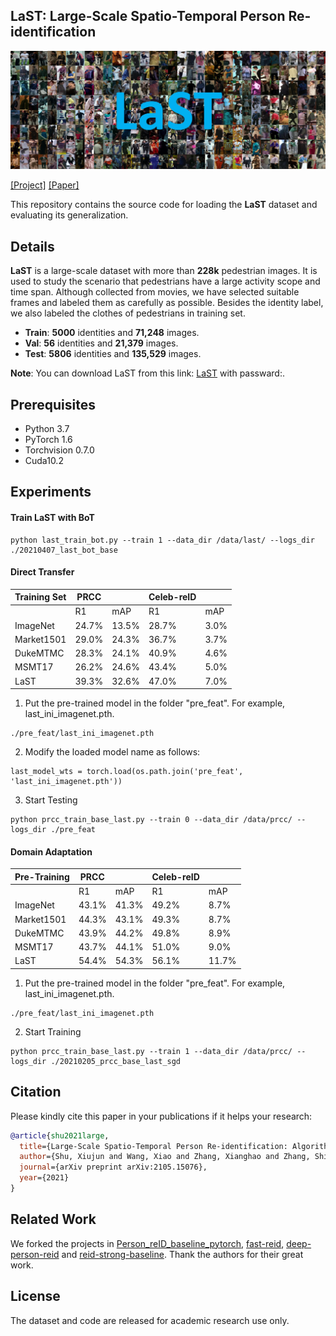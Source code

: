 ## LaST: Large-Scale Spatio-Temporal Person Re-identification

![](last.jpg)

[[Project]](https://sites.google.com/view/personreid) [[Paper]](https://arxiv.org/pdf/2105.15076.pdf)

This repository contains the source code for loading the **LaST** dataset and evaluating its generalization. 

## Details
**LaST** is a large-scale dataset with more than **228k** pedestrian images. It is used to study the scenario that pedestrians have a large activity scope and time span. Although collected from movies, we have selected suitable frames and labeled them as carefully as possible. Besides the identity label, we also labeled the clothes of pedestrians in training set.

* **Train**: **5000** identities and **71,248** images.
* **Val**:   **56** identities and **21,379** images.
* **Test**:  **5806** identities and **135,529** images.

**Note**: You can download LaST from this link: [LaST]() with passward:.

## Prerequisites

- Python 3.7
- PyTorch 1.6
- Torchvision 0.7.0
- Cuda10.2

## Experiments
#### Train LaST with BoT
```
python last_train_bot.py --train 1 --data_dir /data/last/ --logs_dir ./20210407_last_bot_base
```


#### Direct Transfer

| Training Set   | PRCC |     | Celeb-reID |   |
|----------|----------|----------|----------|----------|
|                | R1 | mAP  | R1 | mAP |
| ImageNet      | 24.7% | 13.5% | 28.7% | 3.0% |
| Market1501    | 29.0% | 24.3% | 36.7% | 3.7% |
| DukeMTMC      | 28.3% | 24.1% | 40.9% | 4.6% |
| MSMT17        | 26.2% | 24.6% | 43.4% | 5.0% |
| LaST          | 39.3% | 32.6% | 47.0% | 7.0% |

1. Put the pre-trained model in the folder "pre_feat". For example, last_ini_imagenet.pth.
```
./pre_feat/last_ini_imagenet.pth
```
2. Modify the loaded model name as follows:
```
last_model_wts = torch.load(os.path.join('pre_feat', 'last_ini_imagenet.pth'))
```
3. Start Testing
```
python prcc_train_base_last.py --train 0 --data_dir /data/prcc/ --logs_dir ./pre_feat
```  
    
#### Domain Adaptation

| Pre-Training   | PRCC |     | Celeb-reID |   |
|----------|----------|----------|----------|----------|
|                | R1 | mAP  | R1 | mAP |
| ImageNet      | 43.1% | 41.3% | 49.2% | 8.7% |
| Market1501    | 44.3% | 43.1% | 49.3% | 8.7% |
| DukeMTMC      | 43.9% | 44.2% | 49.8% | 8.9% |
| MSMT17        | 43.7% | 44.1% | 51.0% | 9.0% |
| LaST          | 54.4% | 54.3% | 56.1% | 11.7% |    

1. Put the pre-trained model in the folder "pre_feat". For example, last_ini_imagenet.pth.
```
./pre_feat/last_ini_imagenet.pth
```
2. Start Training
```
python prcc_train_base_last.py --train 1 --data_dir /data/prcc/ --logs_dir ./20210205_prcc_base_last_sgd
```  
    
## Citation
Please kindly cite this paper in your publications if it helps your research:
```bibtex
@article{shu2021large,
  title={Large-Scale Spatio-Temporal Person Re-identification: Algorithm and Benchmark},
  author={Shu, Xiujun and Wang, Xiao and Zhang, Xianghao and Zhang, Shiliang and Chen, Yuanqi and Li, Ge and Tian, Qi},
  journal={arXiv preprint arXiv:2105.15076},
  year={2021}
}
```
 
## Related Work
We forked the projects in [Person_reID_baseline_pytorch](https://github.com/layumi/Person_reID_baseline_pytorch), [fast-reid](https://github.com/JDAI-CV/fast-reid), [deep-person-reid](https://github.com/KaiyangZhou/deep-person-reid) and [reid-strong-baseline](https://github.com/michuanhaohao/reid-strong-baseline). Thank the authors for their great work.

## License
The dataset and code are released for academic research use only.












